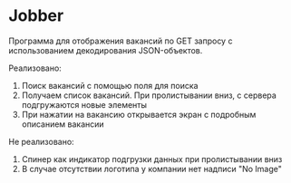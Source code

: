 # Jobber

Программа для отображения вакансий по GET запросу с использованием декодирования JSON-объектов.

Реализовано:
1. Поиск вакансий с помощью поля для поиска
2. Получаем список вакансий. При пролистывании вниз, с сервера подгружаются новые элементы
3. При нажатии на вакансию открывается экран с подробным описанием вакансии

Не реализовано:
1. Спинер как индикатор подгрузки данных при пролистывании вниз
2. В случае отсутствии логотипа у компании нет надписи "No Image"
